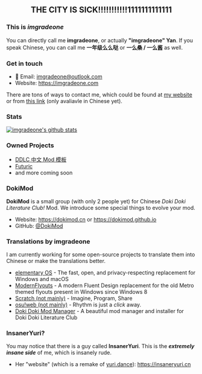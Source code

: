<h2 align="center">THE CITY IS SICK!!!!!!!!!!!1111111111111</h2>

### This is *imgradeone*

You can directly call me **imgradeone**, or actually **"imgradeone" Yan**. If you speak Chinese, you can call me **一年级么么哒** or **一么桑 / 一么酱** as well.

### Get in touch

- 📧 Email: imgradeone@outlook.com
- Website: https://imgradeone.com

There are tons of ways to contact me, which could be found at [my website](https://imgradeone.com) or from [this link](https://blog.imgradeone.xyz/post/about) (only avaliavle in Chinese yet).

### Stats

[![imgradeone's github stats](https://github-readme-stats.vercel.app/api?username=imgradeone&title_color=fa4694&count_private=true)](https://github.com/anuraghazra/github-readme-stats)

### Owned Projects
- [DDLC 中文 Mod 模板](https://github.com/imgradeone/DDLCModTemplate-Chinese)
- [Futuric](https://github.com/imgradeone/futuric)
- and more coming soon

### DokiMod

**DokiMod** is a small group (with only 2 people yet) for Chinese *Doki Doki Literature Club!* Mod. We introduce some special things to evolve your mod.

- Website: https://dokimod.cn or https://dokimod.github.io
- GitHub: [@DokiMod](https://github.com/DokiMod)

### Translations by imgradeone
I am currently working for some open-source projects to translate them into Chinese or make the translations better.

- [elementary OS](https://elementary.io) - The fast, open, and privacy-respecting replacement for Windows and macOS
- [ModernFlyouts](https://github.com/ShankarBUS/ModernFlyouts) - A modern Fluent Design replacement for the old Metro themed flyouts present in Windows since Windows 8
- [Scratch (not mainly)](https://scratch.mit.edu) - Imagine, Program, Share
- [osu!web (not mainly)](https://osu.ppy.sh) - Rhythm is just a *click* away.
- [Doki Doki Mod Manager](https://doki.space) - A beautiful mod manager and installer for Doki Doki Literature Club

### InsanerYuri?
You may notice that there is a guy called **InsanerYuri**. This is the ***extremely insane side*** of me, which is insanely rude.

- Her "website" (which is a remake of [yuri.dance](https://yuri.dance)): https://insaneryuri.cn

<!--
**imgradeone/imgradeone** is a ✨ _special_ ✨ repository because its `README.md` (this file) appears on your GitHub profile.

Here are some ideas to get you started:

- 🔭 I’m currently working on ...
- 🌱 I’m currently learning ...
- 👯 I’m looking to collaborate on ...
- 🤔 I’m looking for help with ...
- 💬 Ask me about ...
- 📫 How to reach me: ...
- 😄 Pronouns: ...
- ⚡ Fun fact: ...
-->
